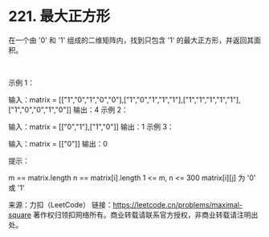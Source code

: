 # 221. 最大正方形

在一个由 '0' 和 '1' 组成的二维矩阵内，找到只包含 '1' 的最大正方形，并返回其面积。

 

示例 1：


输入：matrix = [["1","0","1","0","0"],["1","0","1","1","1"],["1","1","1","1","1"],["1","0","0","1","0"]]
输出：4
示例 2：


输入：matrix = [["0","1"],["1","0"]]
输出：1
示例 3：

输入：matrix = [["0"]]
输出：0
 

提示：

m == matrix.length
n == matrix[i].length
1 <= m, n <= 300
matrix[i][j] 为 '0' 或 '1'

来源：力扣（LeetCode）
链接：https://leetcode.cn/problems/maximal-square
著作权归领扣网络所有。商业转载请联系官方授权，非商业转载请注明出处。